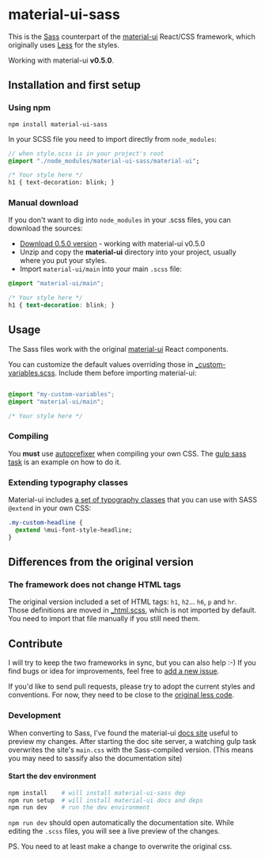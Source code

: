 material-ui-sass
================

This is the [Sass](http://www.sass-lang.com) counterpart of the [material-ui](https://github.com/callemall/material-ui) React/CSS framework, which originally uses  [Less](https://github.com/callemall/material-ui) for the styles.

Working with material-ui **v0.5.0**.

## Installation and first setup

### Using npm

```
npm install material-ui-sass
```

In your SCSS file you need to import directly from `node_modules`:

```sass
// when style.scss is in your project's root
@import "./node_modules/material-ui-sass/material-ui";

/* Your style here */
h1 { text-decoration: blink; }

```

### Manual download

If you don't want to dig into `node_modules` in your .scss files, you can download the sources:

* [Download 0.5.0 version](https://github.com/gpbl/material-ui-sass/archive/v0.5.0.zip) - working with material-ui v0.5.0 
* Unzip and copy the **material-ui** directory into your project, usually where you put your styles.
* Import `material-ui/main` into your main `.scss` file:

```scss
@import "material-ui/main";

/* Your style here */
h1 { text-decoration: blink; }

```

## Usage

The Sass files work with the original [material-ui](https://github.com/callemall/material-ui) React components.

You can customize the default values overriding those in [_custom-variables.scss](material-ui/variables/_custom-variables.scss). Include them before importing material-ui: 

```scss

@import "my-custom-variables";
@import "material-ui/main";

/* Your style here */
```

### Compiling

You **must** use [autoprefixer](https://github.com/postcss/autoprefixer) when compiling your own CSS. The [gulp sass task](gulp/tasks/sass.js) is an example on how to do it.

### Extending typography classes

Material-ui includes [a set of typography classes](material-ui/core/_typography.scss) that you can use with SASS `@extend` in your own CSS:

```sass
.my-custom-headline {
  @extend %mui-font-style-headline;
}
```

## Differences from the original version

### The framework does not change HTML tags

The original version included a set of HTML tags: `h1`, `h2`... `h6`, `p` and `hr`. Those definitions are moved in [_html.scss](material-ui/_html.scss), which is not imported by default. You need to import that file manually if you still need them.

## Contribute

I will try to keep the two frameworks in sync, but you can also help :-)
If you find bugs or idea for improvements, feel free to [add a new issue](https://github.com/gpbl/material-ui-sass/issues/new).

If you'd like to send pull requests, please try to adopt the current styles and conventions. For now, they need to be close to the [original less code](https://github.com/callemall/material-ui/blob/master/src/less). 

### Development 

When converting to Sass, I've found the material-ui [docs site](https://github.com/callemall/material-ui/tree/master/docs) useful to preview my changes. After starting the doc site server, a watching gulp task overwrites the site's `main.css` with the Sass-compiled version. (This means you may need to sassify also the documentation site)

#### Start the dev environment

```bash
npm install    # will install material-ui-sass dep
npm run setup  # will install material-ui docs and deps
npm run dev    # run the dev environment
```

`npm run dev` should open automatically the documentation site. While editing the `.scss` files, you will see a live preview of the changes.

PS. You need to at least make a change to overwrite the original css.